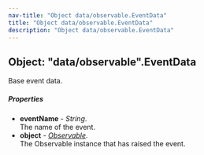 ```yaml
---
nav-title: "Object data/observable.EventData"
title: "Object data/observable.EventData"
description: "Object data/observable.EventData"
---
```

## Object: "data/observable".EventData  
Base event data.

##### Properties
 - **eventName** - _String_.    
  The name of the event.
 - **object** - [_Observable_](../../data/observable/Observable.md).    
  The Observable instance that has raised the event.
